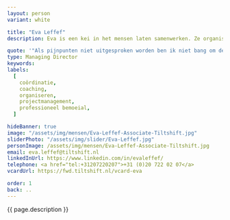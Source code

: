 ```yaml
---
layout: person
variant: white

title: "Eva Leffef"
description: Eva is een kei in het mensen laten samenwerken. Ze organiseert en coördineert complexe en moeizame projecten binnen no-time weer tot leven. Beheerst alle disciplines van digitalisering en laat zich geen knollen voor citroenen verkopen. Haar voorliefde voor de mensen 'die het werk doen' zorgt voor vertrouwen. Iedereen werkt graag met en voor haar. Ze vindt haar werk pas geslaagd als iedereen weer gemotiveerd aan het werk is. Dan is het tijd voor een volgende opdracht.

quote: '"Als pijnpunten niet uitgesproken worden ben ik niet bang om deze te (laten) benoemen."'
type: Managing Director
keywords:
labels:
  [
    coördinatie,
    coaching,
    organiseren,
    projectmanagement,
    professioneel bemoeial,
  ]

hideBanner: true
image: "/assets/img/mensen/Eva-Leffef-Associate-Tiltshift.jpg"
sliderPhoto: "/assets/img/slider/Eva-Leffef.jpg"
personImage: /assets/img/mensen/Eva-Leffef-Associate-Tiltshift.jpg
email: eva.leffef@tiltshift.nl
linkedInUrl: https://www.linkedin.com/in/evaleffef/
telephone: <a href="tel:+31207220207">+31 (0)20 722 02 07</a>
vcardUrl: https://fwd.tiltshift.nl/vcard-eva

order: 1
back: ..
---
```


{{ page.description }}
